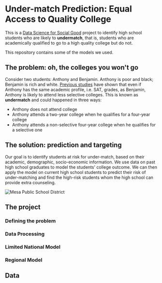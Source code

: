 # Under-match Prediction: Equal Access to Quality College
This is a [Data Science for Social Good](www.dssg.io) project to identify high school students who are likely to **undermatch**, that is, students who are academically qualified to go to a high quality college but do not. 

This repository contains some of the models we used. 

## The problem: oh, the colleges you won't go
Consider two students: Anthony and Benjamin. Anthony is poor and black; Benjamin is rich and white. [Previous studies](http://www.brookings.edu/~/media/projects/bpea/spring%202013/2013a_hoxby.pdf) have shown that even if Anthony has the same academic profile, i.e. SAT, grades, as Benjamin, Anthony is likely to attend less selective colleges. This is known as **undermatch** and could happened in three ways:

- Anthony does not attend college
- Anthony attends a two-year college when he qualifies for a four-year college
- Anthony attends a non-selective four-year college when he qualifies for a selective one

## The solution: prediction and targeting
Our goal is to identify students at risk for under-match, based on their academic, demographic, socio-economic information. We use data on past high school graduates to model the students' college outcome. We can then apply the model on current high school students to predict their risk of under-matching and find the high-risk students whom the high school can provide extra counseling. 

![Mesa Public School District](http://dssg.io/img/partners/mesa.png)


## The project
### Defining the problem
### Data Processing
### Limited National Model
### Regional Model


## Data
